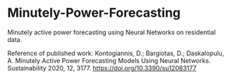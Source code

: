 # Minutely-Power-Forecasting
Minutely active power forecasting using Neural Networks on residential data.

Reference of published work:
Kontogiannis, D.; Bargiotas, D.; Daskalopulu, A. Minutely Active Power Forecasting Models Using Neural Networks. Sustainability 2020, 12, 3177. https://doi.org/10.3390/su12083177

